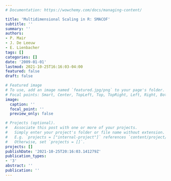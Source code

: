```yaml
---
# Documentation: https://wowchemy.com/docs/managing-content/

title: 'Multidimensional Scaling in R: SMACOF'
subtitle: ''
summary: ''
authors:
- P. Mair
- J. De Leeuw
- E. Lienbacher
tags: []
categories: []
date: '2009-01-01'
lastmod: 2021-10-25T16:16:03-04:00
featured: false
draft: false

# Featured image
# To use, add an image named `featured.jpg/png` to your page's folder.
# Focal points: Smart, Center, TopLeft, Top, TopRight, Left, Right, BottomLeft, Bottom, BottomRight.
image:
  caption: ''
  focal_point: ''
  preview_only: false

# Projects (optional).
#   Associate this post with one or more of your projects.
#   Simply enter your project's folder or file name without extension.
#   E.g. `projects = ["internal-project"]` references `content/project/deep-learning/index.md`.
#   Otherwise, set `projects = []`.
projects: []
publishDate: '2021-10-25T20:16:03.141279Z'
publication_types:
- '3'
abstract: ''
publication: ''
---
```

